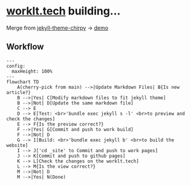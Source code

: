 # [worklt.tech](https://worklt.tech/) building...

Merge from [jekyll-theme-chirpy](https://github.com/cotes2020/jekyll-theme-chirpy) -> [demo](https://chirpy.cotes.page/)


## Workflow

```mermaid
---
config:
  maxHeight: 100%
---
flowchart TD
    A(cherry-pick from main) -->|Update Markdown Files| B{Is new article?}
    B -->|Yes| C[Modify markdown files to fit jekyll theme]
    B -->|Not| D[Update the same markdown file]
    C --> E
    D --> E[Test: <br>'bundle exec jekyll s -l' <br>to preview and check the changes]
    E --> F{Is the preview correct?}
    F -->|Yes| G[Commit and push to work build]
    F -->|Not| D
    G --> I[Build: <br>'bundle exec jekyll b' <br>to build the website]
    I --> J['cd _site' to Commit and push to work pages]
    J --> K[Commit and push to github pages]
    K --> L[Check the changes on the worklt.tech]
    L --> M{Is the view correct?}
    M -->|Not| D
    M -->|Yes| N(Done)
```